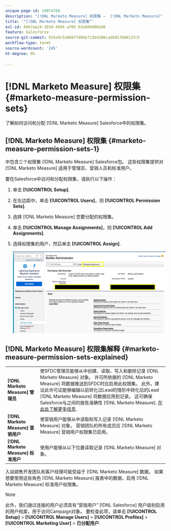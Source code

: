 ```yaml
---
unique-page-id: 18874789
description: "[!DNL Marketo Measure] 权限集 —  [!DNL Marketo Measure]"
title: '"[!DNL Marketo Measure] 权限集”'
exl-id: 84b7aa24-3934-4584-af05-02e804d00a98
feature: Salesforce
source-git-commit: 915e9c5a968ffd9de713b4308cadb91768613fc5
workflow-type: tm+mt
source-wordcount: '245'
ht-degree: 0%

---
```


# [!DNL Marketo Measure] 权限集 {#marketo-measure-permission-sets}

了解如何访问和分配 [!DNL Marketo Measure] Salesforce中的权限集。

## [!DNL Marketo Measure] 权限集 {#marketo-measure-permission-sets-1}

中包含三个权限集 [!DNL Marketo Measure] Salesforce包。 这些权限集提供对 [!DNL Marketo Measure] 适用于管理员、营销人员和标准用户。

要在Salesforce中访问和分配权限集，请执行以下操作：

1. 单击 **[!UICONTROL Setup]**.
1. 在左边距中，单击 **[!UICONTROL Users]**，则 **[!UICONTROL Permission Sets]**.
1. 选择 [!DNL Marketo Measure] 您要分配的权限集。
1. 单击 **[!UICONTROL Manage Assignments]**，则 **[!UICONTROL Add Assignments]**.
1. 选择权限集的用户，然后单击 **[!UICONTROL Assign]**.

   ![](assets/1-5.png)

## [!DNL Marketo Measure] 权限集解释 {#marketo-measure-permission-sets-explained}

<table> 
 <tbody> 
  <tr> 
   <td><span><strong>[!DNL Marketo Measure] 管理员</strong></span></td> 
   <td><span>使SFDC管理员能够从中创建、读取、写入和删除记录 [!DNL Marketo Measure] 对象。 许可所依据的 [!DNL Marketo Measure] 将数据推送到SFDC时应启用此权限集。 此外，建议此许可证能够编辑以前转化过Lead的情形中转化后的Lead [!DNL Marketo Measure] 将数据应用到记录。 这可确保Salesforce与之间的报告准确性 [!DNL Marketo Measure]. <a href="https://help.salesforce.com/articleView?id=release-notes.rn_sales_leads_view_converted.htm&amp;type=5&amp;release=206&amp;language=en_us">在此处了解更多信息</a>.</span></td> 
  </tr> 
  <tr> 
   <td><span><strong>[!DNL Marketo Measure] 营销用户</strong></span></td> 
   <td><span>使营销用户能够从中读取和写入记录 [!DNL Marketo Measure] 对象。 营销团队的所有成员应 [!DNL Marketo Measure] 营销用户权限集已启用。 <br></span></td> 
  </tr> 
  <tr> 
   <td><span><strong>[!DNL Marketo Measure] 标准用户</strong></span></td> 
   <td><span>使用户能够从以下位置读取记录 [!DNL Marketo Measure] 对象。</span></td> 
  </tr> 
 </tbody> 
</table>

入站销售开发团队和客户经理可能受益于 [!DNL Marketo Measure] 数据。 如果想要使用这些角色 [!DNL Marketo Measure] 报表中的数据，启用 [!DNL Marketo Measure] 标准用户权限集。

>[!NOTE]
>
>此外，我们通过连接的用户必须具有“营销用户” [!DNL Salesforce] 用户级别启用的用户档案，用于访问Campaign对象。 要检查此项，请单击 **[!UICONTROL Setup]** > **[!UICONTROL Manage Users]** > **[!UICONTROL Profiles]** > **[!UICONTROL Marketing User]** > **已分配用户**.
